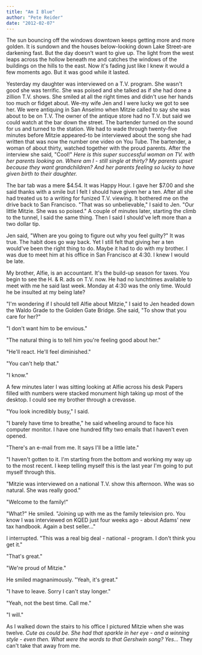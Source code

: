 ```yaml
---
title: "Am I Blue"
author: "Pete Reider"
date: "2012-02-07"
---
```


The sun bouncing off the windows downtown keeps getting more and more golden. It is sundown and the houses below-looking down Lake Street-are darkening fast. But the day doesn't want to give up. The light from the west leaps across the hollow beneath me and catches the windows of the buildings on the hills to the east. Now it's fading just like I knew it would a few moments ago. But it was good while it lasted. 

Yesterday my daughter was interviewed on a T.V. program. She wasn't good she was terrific. She was poised and she talked as if she had done a zillion T.V. shows. She smiled at all the right times and didn't use her hands too much or fidget about. We-my wife Jen and I were lucky we got to see her. We were antiquing in San Anselmo when Mitzie called to say she was about to be on T.V. The owner of the antique store had no T.V. but said we could watch at the bar down the street. The bartender turned on the sound for us and turned to the station. We had to wade through twenty-five minutes before Mitzie appeared-to be interviewed about the song she had written that was now the number one video on You Tube. The bartender, a woman of about thirty, watched together with the proud parents. After the interview she said, "Cool!" *Here is this super successful woman on TV. with her parents looking on. Where am I - still single at thirty? My parents upset because they want grandchildren? And her parents feeling so lucky to have given birth to their daughter.*

The bar tab was a mere $4.54. It was Happy Hour. I gave her $7.00 and she said thanks with a smile but I felt I should have given her a ten. After all she had treated us to a writing for funized T.V. viewing. It bothered me on the drive back to San Francisco. "That was so unbelievable," I said to Jen. "Our little Mitzie. She was so poised." A couple of minutes later, starting the climb to the tunnel, I said the same thing. Then I said I should've left more than a two dollar tip.

Jen said, "When are you going to figure out why you feel guilty?" It was true. The habit does go way back. Yet I still felt that giving her a ten would've been the right thing to do. Maybe it had to do with my brother. I was due to meet him at his office in San Francisco at 4:30. I knew I would be late. 

My brother, Alfie, is an accountant. It's the build-up season for taxes. You begin to see the H. & R. ads on T.V. now. He had no lunchtimes available to meet with me he said last week. Monday at 4:30 was the only time. Would he be insulted at my being late? 

"I'm wondering if I should tell Alfie about Mitzie," I said to Jen headed down the Waldo Grade to the Golden Gate Bridge. She said, "To show that you care for her?" 

"I don't want him to be envious."

"The natural thing is to tell him you're feeling good about her." 

"He'll react. He'll feel diminished." 

"You can't help that." 

"I know." 

A few minutes later I was sitting looking at Alfie across his desk Papers filled with numbers were stacked monument high taking up most of the desktop. I could see my brother through a crevasse. 

"You look incredibly busy," I said.

"I barely have time to breathe," he said wheeling around to face his computer monitor. I have one hundred fifty two emails that I haven't even opened. 

"There's an e-mail from me. It says I'll be a little late." 

"I haven't gotten to it. I'm starting from the bottom and working my way up to the most recent. I keep telling myself this is the last year I'm going to put myself through this.

"Mitzie was interviewed on a national T.V. show this afternoon. Whe was so natural. She was really good." 

"Welcome to the family!" 

"What?" He smiled. "Joining up with me as the family television pro. You know I was interviewed on KQED just four weeks ago - about Adams' new tax handbook. Again a best seller..."

I interrupted. "This was a real big deal - national - program. I don't think you get it."

"That's great."

"We're proud of Mitzie."

He smiled magnanimously. "Yeah, it's great."

"I have to leave. Sorry I can't stay longer."

"Yeah, not the best time. Call me."

"I will."

As I walked down the stairs to his office I pictured Mitzie when she was twelve. *Cute as could be. She had that sparkle in her eye - and a winning style - even then. What were the words to that Gershwin song? Yes...* They can't take that away from me.